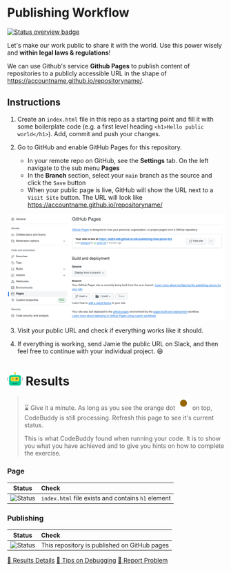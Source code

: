 # Publishing Workflow
[![Status overview badge](../../blob/badges/.github/badges/main/badge.svg)](#-results)


Let's make our work public to share it with the world. Use this power wisely and **within legal laws & regulations**!

We can use Github's service **Github Pages** to publish content of repositories to a publicly accessible URL in the shape of https://accountname.github.io/repositoryname/. 

## Instructions

1. Create an `index.html` file in this repo as a starting point and fill it with some boilerplate code (e.g. a first level heading `<h1>Hello public world</h1>`). Add, commit and push your changes.

2. Go to GitHub and enable GitHub Pages for this repository.
    * In your remote repo on GitHub, see the **Settings** tab. On the left navigate to the sub menu **Pages**
    * In the **Branch** section, select your `main` branch as the source and click the `Save` button
    * When your public page is live, GitHub will show the URL next to a `Visit Site` button. The URL will look like https://accountname.github.io/repositoryname/

![settings](assets/images/settings-pages.png)

3. Visit your public URL and check if everything works like it should.

4. If everything is working, send Jamie the public URL on Slack, and then feel free to continue with your individual project. :smile:

[//]: # (autograding info start)
# <img src="https://github.com/DCI-EdTech/autograding-setup/raw/main/assets/bot-large.svg" alt="" data-canonical-src="https://github.com/DCI-EdTech/autograding-setup/raw/main/assets/bot-large.svg" height="31" /> Results
> ⌛ Give it a minute. As long as you see the orange dot ![processing](https://raw.githubusercontent.com/DCI-EdTech/autograding-setup/main/assets/processing.svg) on top, CodeBuddy is still processing. Refresh this page to see it's current status.
>
> This is what CodeBuddy found when running your code. It is to show you what you have achieved and to give you hints on how to complete the exercise.


### Page

|                 Status                  | Check                                                                                    |
| :-------------------------------------: | :--------------------------------------------------------------------------------------- |
| ![Status](../../blob/badges/.github/badges/main/status0.svg) | `index.html` file exists and contains `h1` element |

### Publishing

|                 Status                  | Check                                                                                    |
| :-------------------------------------: | :--------------------------------------------------------------------------------------- |
| ![Status](../../blob/badges/.github/badges/main/status1.svg) | This repository is published on GitHub pages |



[🔬 Results Details](../../actions)
[🐞 Tips on Debugging](https://github.com/DCI-EdTech/autograding-setup/wiki/How-to-work-with-CodeBuddy)
[📢 Report Problem](https://docs.google.com/forms/d/e/1FAIpQLSfS8wPh6bCMTLF2wmjiE5_UhPiOEnubEwwPLN_M8zTCjx5qbg/viewform?usp=pp_url&entry.652569746=UIB-publishing-flow)


[//]: # (autograding info end)